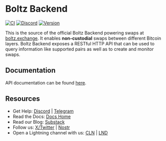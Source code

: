 # Boltz Backend

[![CI](https://github.com/BoltzExchange/boltz-backend/actions/workflows/ci.yml/badge.svg)](https://github.com/BoltzExchange/boltz-backend/actions/workflows/ci.yml)
[![Discord](https://img.shields.io/discord/547454030801272832.svg)](https://discordapp.com/invite/QBvZGcW)
[![Version](https://img.shields.io/npm/v/boltz-backend.svg)](https://www.npmjs.com/package/boltz-backend)

This is the source of the official Boltz Backend powering swaps at [boltz.exchange](https://boltz.exchange/). It enables **non-custodial** swaps between different Bitcoin layers. Boltz Backend exposes a RESTful HTTP API that can be used to query information like supported pairs as well as to create and monitor swaps.

## Documentation

API documentation can be found [here](https://docs.boltz.exchange/v/api).

## Resources

* Get Help: [Discord](https://discord.gg/QBvZGcW) | [Telegram](https://t.me/boltzhq)
* Read the Docs: [Docs Home](https://docs.boltz.exchange/)
* Read our Blog: [Substack](https://blog.boltz.exchange/)
* Follow us: [X/Twitter](https://twitter.com/Boltzhq) | [Nostr](https://snort.social/p/npub1psm37hke2pmxzdzraqe3cjmqs28dv77da74pdx8mtn5a0vegtlas9q8970)
* Open a Lightning channel with us: [CLN](https://amboss.space/node/02d96eadea3d780104449aca5c93461ce67c1564e2e1d73225fa67dd3b997a6018) | [LND](https://amboss.space/node/026165850492521f4ac8abd9bd8088123446d126f648ca35e60f88177dc149ceb2)&#x20;
